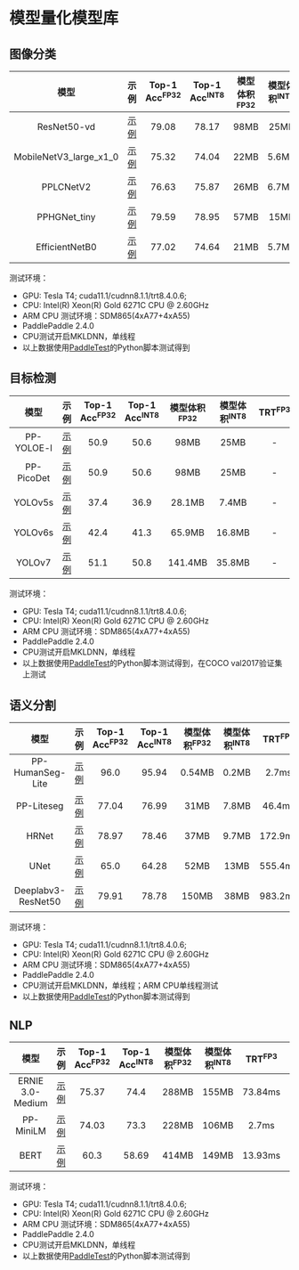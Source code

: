 # 模型量化模型库

## 图像分类

| 模型 | 示例 | Top-1 Acc<sup>FP32</sup> | Top-1 Acc<sup>INT8</sup>  | 模型体积<sup>FP32</sup> | 模型体积<sup>INT8</sup> | TRT<sup>FP3</sup> | TRT<sup>FP16</sup> | TRT<sup>INT8</sup> | CPU<sup>FP32</sup> | CPU<sup>INT8</sup> | ARM-CPU<sup>FP32</sup>| ARM-CPU<sup>INT8</sup> |  
|:---:|:---:|:----:|:---:|:-----:|:-----:|:-----:|:-----:|:-----:|:----:|:---:|:-----:|:-----:|  
| ResNet50-vd | [示例](https://github.com/PaddlePaddle/PaddleSlim/tree/develop/example/auto_compression/image_classification) | 79.08 | 78.17 | 98MB | 25MB | 7.0ms | 2.4ms | 1.6ms | 77.7ms | 24.7ms | - | - |
| MobileNetV3_large_x1_0 | [示例](https://github.com/PaddlePaddle/PaddleSlim/tree/develop/example/auto_compression/image_classification) | 75.32 | 74.04 | 22MB | 5.6MB | 2.3ms | 1.4ms | 1.1ms | 11.3ms | 7.7ms | 16.6ms | 9.8ms |
| PPLCNetV2 | [示例](https://github.com/PaddlePaddle/PaddleSlim/tree/develop/example/auto_compression/image_classification) | 76.63 | 75.87 | 26MB | 6.7MB | 2.1ms | 1.2ms | 0.8ms | 16.3ms | 7.7ms | 36.5ms | 15.8ms |
| PPHGNet_tiny | [示例](https://github.com/PaddlePaddle/PaddleSlim/tree/develop/example/auto_compression/image_classification) | 79.59 | 78.95 | 57MB | 15MB | 6.4ms | 2.6ms | 1.7ms | 75.3ms | 32.8ms | - | - |
| EfficientNetB0 | [示例](https://github.com/PaddlePaddle/PaddleSlim/tree/develop/example/auto_compression/image_classification) | 77.02 | 74.64 | 21MB | 5.7MB | 3.6ms | 2.1ms | 1.7ms | 29.5ms | - | - | - |

测试环境：
- GPU: Tesla T4; cuda11.1/cudnn8.1.1/trt8.4.0.6;
- CPU: Intel(R) Xeon(R) Gold 6271C CPU @ 2.60GHz
- ARM CPU 测试环境：SDM865(4xA77+4xA55)
- PaddlePaddle 2.4.0
- CPU测试开启MKLDNN，单线程
- 以上数据使用[PaddleTest](https://github.com/PaddlePaddle/PaddleTest/tree/develop/inference/python_api_test/test_int8_model)的Python脚本测试得到


## 目标检测

| 模型 | 示例 | Top-1 Acc<sup>FP32</sup> | Top-1 Acc<sup>INT8</sup>  | 模型体积<sup>FP32</sup> | 模型体积<sup>INT8</sup> | TRT<sup>FP3</sup> | TRT<sup>FP16</sup> | TRT<sup>INT8</sup> | CPU<sup>FP32</sup> | CPU<sup>INT8</sup> | ARM-CPU<sup>FP32</sup>| ARM-CPU<sup>INT8</sup> |  
|:---:|:---:|:----:|:---:|:-----:|:-----:|:-----:|:-----:|:-----:|:----:|:---:|:-----:|:-----:|  
| PP-YOLOE-l | [示例](https://github.com/PaddlePaddle/PaddleSlim/tree/develop/example/auto_compression/detection) | 50.9 | 50.6 | 98MB | 25MB | - | - | - | 1526ms | 1081ms | - | - |
| PP-PicoDet | [示例](https://github.com/PaddlePaddle/PaddleSlim/tree/develop/example/auto_compression/detection) | 50.9 | 50.6 | 98MB | 25MB | - | 6.8ms | 6.1ms | 56.9ms | 39.0ms | - | - |
| YOLOv5s | [示例](https://github.com/PaddlePaddle/PaddleSlim/tree/develop/example/auto_compression/pytorch_yolo_series) | 37.4 | 36.9 | 28.1MB | 7.4MB | - | 8.5ms | 7.4ms | 310.5ms | 265.7ms | - | - |
| YOLOv6s | [示例](https://github.com/PaddlePaddle/PaddleSlim/tree/develop/example/auto_compression/pytorch_yolo_series) | 42.4 | 41.3 | 65.9MB | 16.8MB | - | 7.4ms | 5.3ms | 387.3ms | 157.2ms | - | - |
| YOLOv7 | [示例](https://github.com/PaddlePaddle/PaddleSlim/tree/develop/example/auto_compression/pytorch_yolo_series) | 51.1 | 50.8 | 141.4MB | 35.8MB | - | 17.0ms | 12.4ms | 1268.6ms | 864.3ms | - | - |

测试环境：
- GPU: Tesla T4; cuda11.1/cudnn8.1.1/trt8.4.0.6;
- CPU: Intel(R) Xeon(R) Gold 6271C CPU @ 2.60GHz
- ARM CPU 测试环境：SDM865(4xA77+4xA55)
- PaddlePaddle 2.4.0
- CPU测试开启MKLDNN，单线程
- 以上数据使用[PaddleTest](https://github.com/PaddlePaddle/PaddleTest/tree/develop/inference/python_api_test/test_int8_model)的Python脚本测试得到，在COCO val2017验证集上测试

## 语义分割

| 模型 | 示例 | Top-1 Acc<sup>FP32</sup> | Top-1 Acc<sup>INT8</sup>  | 模型体积<sup>FP32</sup> | 模型体积<sup>INT8</sup> | TRT<sup>FP3</sup> | TRT<sup>FP16</sup> | TRT<sup>INT8</sup> | CPU<sup>FP32</sup> | CPU<sup>INT8</sup> | ARM-CPU<sup>FP32</sup>| ARM-CPU<sup>INT8</sup> |  
|:---:|:---:|:----:|:---:|:-----:|:-----:|:-----:|:-----:|:-----:|:----:|:---:|:-----:|:-----:|  
| PP-HumanSeg-Lite | [示例](https://github.com/PaddlePaddle/PaddleSlim/tree/develop/example/auto_compression/semantic_segmentation) | 96.0 | 95.94 | 0.54MB | 0.2MB | 2.7ms | 2.1ms | 1.9ms | 63.8ms | 59.6ms | 56.36ms | 49.65ms |
| PP-Liteseg | [示例](https://github.com/PaddlePaddle/PaddleSlim/tree/develop/example/auto_compression/semantic_segmentation) | 77.04 | 76.99 | 31MB | 7.8MB | 46.4ms | 30.4ms | 27.1ms | 1289ms | 785ms | - | - |
| HRNet | [示例](https://github.com/PaddlePaddle/PaddleSlim/tree/develop/example/auto_compression/semantic_segmentation) | 78.97 | 78.46 | 37MB | 9.7MB | 172.9ms | 83.3ms | 67.6ms | 4348ms | 2358ms | - | - |
| UNet | [示例](https://github.com/PaddlePaddle/PaddleSlim/tree/develop/example/auto_compression/semantic_segmentation) | 65.0 | 64.28 | 52MB | 13MB | 555.4ms | 115.0ms | 82.2ms | 18687ms | 7768ms | - | - |
| Deeplabv3-ResNet50 | [示例](https://github.com/PaddlePaddle/PaddleSlim/tree/develop/example/auto_compression/semantic_segmentation) | 79.91 | 78.78 | 150MB | 38MB | 983.2ms | 106.2ms | 82.1ms | 22515ms | 5436ms | - | - |


测试环境：
- GPU: Tesla T4; cuda11.1/cudnn8.1.1/trt8.4.0.6;
- CPU: Intel(R) Xeon(R) Gold 6271C CPU @ 2.60GHz
- ARM CPU 测试环境：SDM865(4xA77+4xA55)
- PaddlePaddle 2.4.0
- CPU测试开启MKLDNN，单线程；ARM CPU单线程测试
- 以上数据使用[PaddleTest](https://github.com/PaddlePaddle/PaddleTest/tree/develop/inference/python_api_test/test_int8_model)的Python脚本测试得到

## NLP

| 模型 | 示例 | Top-1 Acc<sup>FP32</sup> | Top-1 Acc<sup>INT8</sup>  | 模型体积<sup>FP32</sup> | 模型体积<sup>INT8</sup> | TRT<sup>FP3</sup> | TRT<sup>FP16</sup> | TRT<sup>INT8</sup> | CPU<sup>FP32</sup> | CPU<sup>INT8</sup> | ARM-CPU<sup>FP32</sup>| ARM-CPU<sup>INT8</sup> |  
|:---:|:---:|:----:|:---:|:-----:|:-----:|:-----:|:-----:|:-----:|:----:|:---:|:-----:|:-----:|  
| ERNIE 3.0-Medium | [示例](https://github.com/PaddlePaddle/PaddleSlim/tree/develop/example/auto_compression/nlp) | 75.37 | 74.4 | 288MB | 155MB | 73.84ms | 11.38ms | 4.43ms | 1519ms | 591ms | - | - |
| PP-MiniLM | [示例](https://github.com/PaddlePaddle/PaddleSlim/tree/develop/example/auto_compression/nlp) | 74.03 | 73.3 | 228MB | 106MB | 2.7ms | 73.72ms | 11.24ms | 1454ms | 702ms | - | - |
| BERT | [示例](https://github.com/PaddlePaddle/PaddleSlim/tree/develop/example/auto_compression/pytorch_huggingface) | 60.3 | 58.69 | 414MB | 149MB | 13.93ms | 2.85ms | 2.13ms | 251.9ms | 79.8ms | - | - |

测试环境：
- GPU: Tesla T4; cuda11.1/cudnn8.1.1/trt8.4.0.6;
- CPU: Intel(R) Xeon(R) Gold 6271C CPU @ 2.60GHz
- ARM CPU 测试环境：SDM865(4xA77+4xA55)
- PaddlePaddle 2.4.0
- CPU测试开启MKLDNN，单线程
- 以上数据使用[PaddleTest](https://github.com/PaddlePaddle/PaddleTest/tree/develop/inference/python_api_test/test_int8_model)的Python脚本测试得到

